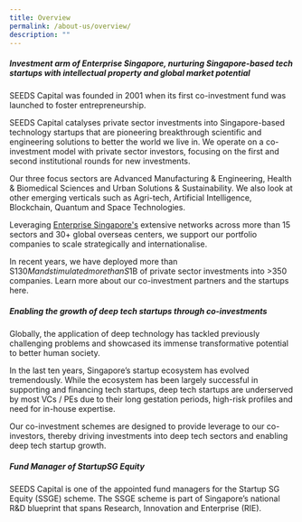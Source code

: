 ```yaml
---
title: Overview
permalink: /about-us/overview/
description: ""
---
```

##### **Investment arm of Enterprise Singapore, nurturing Singapore-based tech startups with intellectual property and global market potential**

SEEDS Capital was founded in 2001 when its first co-investment fund was launched to foster entrepreneurship. 

SEEDS Capital catalyses private sector investments into Singapore-based technology startups that are pioneering breakthrough scientific and engineering solutions to better the world we live in. We operate on a co-investment model with private sector investors, focusing on the first and second institutional rounds for new investments. 

Our three focus sectors are Advanced Manufacturing & Engineering, Health & Biomedical Sciences and Urban Solutions & Sustainability. We also look at other emerging verticals such as Agri-tech, Artificial Intelligence, Blockchain, Quantum and Space Technologies. 

Leveraging [Enterprise Singapore's](https://www.enterprisesg.gov.sg/) extensive networks across more than 15 sectors and 30+ global overseas centers, we support our portfolio companies to scale strategically and internationalise. 

In recent years, we have deployed more than S$130M and stimulated more than S$1B of private sector investments into >350 companies. Learn more about our co-investment partners and the startups here.


##### **Enabling the growth of deep tech startups through co-investments** 
Globally, the application of deep technology has tackled previously challenging problems and showcased its immense transformative potential to better human society.

In the last ten years, Singapore’s startup ecosystem has evolved tremendously. While the ecosystem has been largely successful in supporting and financing tech startups, deep tech startups are underserved by most VCs / PEs due to their long gestation periods, high-risk profiles and need for in-house expertise. 

Our co-investment schemes are designed to provide leverage to our co-investors, thereby driving investments into deep tech sectors and enabling deep tech startup growth.  

##### **Fund Manager of StartupSG Equity** 
SEEDS Capital is one of the appointed fund managers for the Startup SG Equity (SSGE) scheme. The SSGE scheme is part of Singapore’s national R&D blueprint that spans Research, Innovation and Enterprise (RIE).